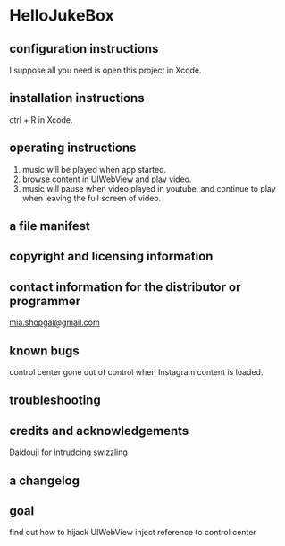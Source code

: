 # HelloJukeBox

## configuration instructions
I suppose all you need is open this project in Xcode.

## installation instructions
ctrl + R in Xcode.

## operating instructions
1. music will be played when app started.
2. browse content in UIWebView and play video.
3. music will pause when video played in youtube, and continue to play when leaving the full screen of video.

## a file manifest

## copyright and licensing information

## contact information for the distributor or programmer
mia.shopgal@gmail.com

## known bugs
control center gone out of control when Instagram content is loaded.

## troubleshooting

## credits and acknowledgements
Daidouji for intrudcing swizzling

## a changelog

## goal
find out how to hijack UIWebView inject reference to control center 
